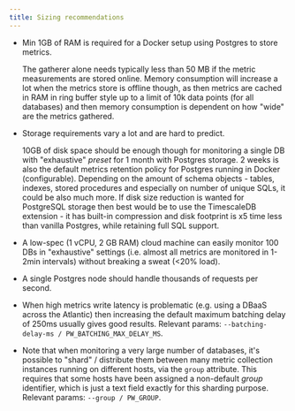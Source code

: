 ```yaml
---
title: Sizing recommendations
---
```


-   Min 1GB of RAM is required for a Docker setup using Postgres to
    store metrics.

    The gatherer alone needs typically less than 50 MB if the metric 
    measurements are stored online. Memory consumption will increase a lot when the
    metrics store is offline though, as then metrics are cached in RAM
    in ring buffer style up to a limit of 10k data points (for all
    databases) and then memory consumption is dependent on how "wide"
    are the metrics gathered.

-   Storage requirements vary a lot and are hard to predict.

    10GB of disk space should be enough though for monitoring a single
    DB with "exhaustive" *preset* for 1 month with Postgres storage. 2
    weeks is also the default metrics retention policy for Postgres
    running in Docker (configurable). Depending on the amount of schema
    objects - tables, indexes, stored procedures and especially on
    number of unique SQLs, it could be also much more. If disk size
    reduction is wanted for PostgreSQL storage then best would be to use
    the TimescaleDB extension - it has built-in compression and disk
    footprint is x5 time less than vanilla Postgres, while retaining full
    SQL support.

-   A low-spec (1 vCPU, 2 GB RAM) cloud machine can easily monitor 100
    DBs in "exhaustive" settings (i.e. almost all metrics are
    monitored in 1-2min intervals) without breaking a sweat (\<20%
    load).

-   A single Postgres node should handle thousands of requests per
    second.

-   When high metrics write latency is problematic (e.g. using a DBaaS
    across the Atlantic) then increasing the default maximum batching
    delay of 250ms usually gives good results.
    Relevant params: `--batching-delay-ms / PW_BATCHING_MAX_DELAY_MS`.

-   Note that when monitoring a very large number of databases, it's
    possible to "shard" / distribute them between many metric
    collection instances running on different hosts, via the `group`
    attribute. This requires that some hosts have been assigned a
    non-default *group* identifier, which is just a text field exactly
    for this sharding purpose.
    Relevant params: `--group / PW_GROUP`.
